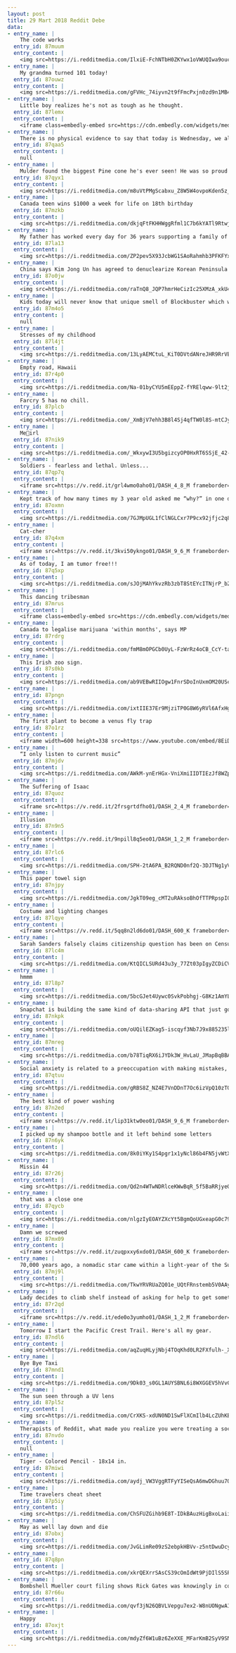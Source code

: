 ```yaml
---
layout: post
title: 29 Mart 2018 Reddit Debe
data:
- entry_name: |
    The code works
  entry_id: 87muum
  entry_content: |
    <img src=https://i.redditmedia.com/IlxiE-FchNTbH0ZKYwx1oVWUQIwa9oucW302hCzjVQI.jpg?s=0cab266c1e2927fa330b37086e7682e3 frameborder=0>
- entry_name: |
    My grandma turned 101 today!
  entry_id: 87ouwz
  entry_content: |
    <img src=https://i.redditmedia.com/gFVHc_74iyvn2t9fFmcPxjn0zd9n1MB4j4fa7JcNnq8.jpg?s=93e8040cdd1bfb6c9c4d4227b268dad1 frameborder=0>
- entry_name: |
    Little boy realizes he's not as tough as he thought.
  entry_id: 87lemx
  entry_content: |
    <iframe class=embedly-embed src=https://cdn.embedly.com/widgets/media.html?src=https%3A%2F%2Fgfycat.com%2Fifr%2FLittleLoneArrowcrab&url=https%3A%2F%2Fgfycat.com%2FLittleLoneArrowcrab&image=https%3A%2F%2Fthumbs.gfycat.com%2FLittleLoneArrowcrab-size_restricted.gif&key=522baf40bd3911e08d854040d3dc5c07&type=text%2Fhtml&schema=gfycat width=480 height=848 scrolling=no frameborder=0 allowfullscreen></iframe>
- entry_name: |
    There is no physical evidence to say that today is Wednesday, we all just have to trust that someone has kept count since the first one ever.
  entry_id: 87qaa5
  entry_content: |
    null
- entry_name: |
    Mulder found the biggest Pine cone he's ever seen! He was so proud of himself as he pulled it out a bush to show me.
  entry_id: 87qyx1
  entry_content: |
    <img src=https://i.redditmedia.com/m8uVtPMgScabxu_Z8W5W4ovpoKden5z_xWpoQ1jPegE.jpg?s=e13fa41f12a30f48296c684af5b4d51f frameborder=0>
- entry_name: |
    Canada teen wins $1000 a week for life on 18th birthday
  entry_id: 87mzkb
  entry_content: |
    <img src=https://i.redditmedia.com/dkjqFtFKHHWggRfml1C7b6kYATl9Rtwjc3Noyn9VbKc.jpg?s=d722dde943b1705a0f724455c2d196d7 frameborder=0>
- entry_name: |
    My father has worked every day for 36 years supporting a family of six. Today he rewarded himself with a muscle car.
  entry_id: 87la13
  entry_content: |
    <img src=https://i.redditmedia.com/ZP2pev5X93JcbWG1SAoRahmhb3PFKFYxJy455kCFY-4.jpg?s=2240002b452783a2fd00af744034bca8 frameborder=0>
- entry_name: |
    China says Kim Jong Un has agreed to denuclearize Korean Peninsula
  entry_id: 87o0jw
  entry_content: |
    <img src=https://i.redditmedia.com/raTnQ8_JQP7hmrHeCizIc25XMzA_xkU4_7EU4a1rhck.jpg?s=ceed125dfe1f7a411a61274b4622225b frameborder=0>
- entry_name: |
    Kids today will never know that unique smell of Blockbuster which was kinda like a mixture of candy and carpet.
  entry_id: 87m4o5
  entry_content: |
    null
- entry_name: |
    Stresses of my childhood
  entry_id: 87l4jt
  entry_content: |
    <img src=https://i.redditmedia.com/13LyAEMCtuL_KiT0DVtdANreJHR9RrVE4CL06AT-HCM.jpg?s=981bbe53bc5bcc484d96dabdfcb9331f frameborder=0>
- entry_name: |
    Empty road, Hawaii
  entry_id: 87r4p0
  entry_content: |
    <img src=https://i.redditmedia.com/Na-01byCYU5mEEppZ-fYRElqww-9lt2jUO_WSvRR_AM.jpg?s=9dbb219496623b1627a12378fbaa20c3 frameborder=0>
- entry_name: |
    Farcry 5 has no chill.
  entry_id: 87plcb
  entry_content: |
    <img src=https://i.redditmedia.com/_XmBjV7ehh3B8l4Sj4qfTW0l8S-mtCJyl46kJXUwlOc.jpg?s=54873003657ba644f85df324e8da007a frameborder=0>
- entry_name: |
    Me👀irl
  entry_id: 87nik9
  entry_content: |
    <img src=https://i.redditmedia.com/_WkxywI3U5bgizcyOP0HxRT6SSjE_42-8y4ARLSWOxI.jpg?s=509d181cf9ae04da3708c528cfbb7f81 frameborder=0>
- entry_name: |
    Soldiers - fearless and lethal. Unless...
  entry_id: 87qp7q
  entry_content: |
    <iframe src=https://v.redd.it/grl4wmo0aho01/DASH_4_8_M frameborder=0></iframe>
- entry_name: |
    Kept track of how many times my 3 year old asked me “why?” in one day.
  entry_id: 87oxmn
  entry_content: |
    <img src=https://i.redditmedia.com/7GJMpUGL1fClNGLCxr7P9cx92jfjc2q86U0n4Le8ZzI.jpg?s=a19ad7d45d600b9d0c063c7d8ff8a107 frameborder=0>
- entry_name: |
    Cat-cher
  entry_id: 87q4xm
  entry_content: |
    <iframe src=https://v.redd.it/3kvi50ykngo01/DASH_9_6_M frameborder=0></iframe>
- entry_name: |
    As of today, I am tumor free!!!
  entry_id: 87q5xp
  entry_content: |
    <img src=https://i.redditmedia.com/sJOjMAhYkvzRb3zbT8StEYcITNjrP_b2Xj3YB8yzqT8.jpg?s=06878e7988d8d540cec436caefe74f34 frameborder=0>
- entry_name: |
    This dancing tribesman
  entry_id: 87mrus
  entry_content: |
    <iframe class=embedly-embed src=https://cdn.embedly.com/widgets/media.html?src=https%3A%2F%2Fgfycat.com%2Fifr%2FFearlessFlippantHornedtoad&url=https%3A%2F%2Fgfycat.com%2FFearlessFlippantHornedtoad&image=https%3A%2F%2Fthumbs.gfycat.com%2FFearlessFlippantHornedtoad-size_restricted.gif&key=2aa3c4d5f3de4f5b9120b660ad850dc9&type=text%2Fhtml&schema=gfycat width=400 height=400 scrolling=no frameborder=0 allowfullscreen></iframe>
- entry_name: |
    Canada to legalise marijuana 'within months', says MP
  entry_id: 87rdrg
  entry_content: |
    <img src=https://i.redditmedia.com/fmM8mOPGCb0UyL-FzWrRz4oCB_CcY-tamZDUOhlF_fw.jpg?s=3c1518ae7008ed256b92d22fec2a2be4 frameborder=0>
- entry_name: |
    This Irish zoo sign.
  entry_id: 87s0kb
  entry_content: |
    <img src=https://i.redditmedia.com/ab9VEBwRIIOgw1FnrSDoInUxmOM20UScGui0Pl-20IE.jpg?s=94efebdeff3bdd444d1419d06ba4e95c frameborder=0>
- entry_name: |
  entry_id: 87pngn
  entry_content: |
    <img src=https://i.redditmedia.com/ixtIIE37Er9MjziTP0G8W6yRVl6AfxHgQDPxsCg6fC8.jpg?s=8734312854f0a25a4dd9c83c05e72b03 frameborder=0>
- entry_name: |
    The first plant to become a venus fly trap
  entry_id: 87o1rz
  entry_content: |
    <iframe width=600 height=338 src=https://www.youtube.com/embed/8EiDiriAmfk?feature=oembed&enablejsapi=1&enablejsapi=1&enablejsapi=1 frameborder=0 allow=autoplay; encrypted-media allowfullscreen></iframe>
- entry_name: |
    “I only listen to current music”
  entry_id: 87mjdv
  entry_content: |
    <img src=https://i.redditmedia.com/AWkM-ynErHGx-VniXmiIIDTIEzJf8WZpoMx6_2fE98E.jpg?s=387e7332f408617b28f9bdd84479902c frameborder=0>
- entry_name: |
    The Suffering of Isaac
  entry_id: 87quoz
  entry_content: |
    <iframe src=https://v.redd.it/2frsgrtdfho01/DASH_2_4_M frameborder=0></iframe>
- entry_name: |
    Illusion
  entry_id: 87n9n5
  entry_content: |
    <iframe src=https://v.redd.it/9npill8q5eo01/DASH_1_2_M frameborder=0></iframe>
- entry_name: |
  entry_id: 87rlc6
  entry_content: |
    <img src=https://i.redditmedia.com/SPH-2tA6PA_B2RQND0nf2Q-3DJTNg1yVpYpLDEXPLx8.gif?fm=jpg&s=d9909e4381c4e0b1c3f8c0131fd4067c frameborder=0>
- entry_name: |
    This paper towel sign
  entry_id: 87njpy
  entry_content: |
    <img src=https://i.redditmedia.com/JgkT09eg_cMT2uRAksoBhOfTTPRpspI0xLnT2llCF-w.jpg?s=bfc396facc26c6f3580da390f2ecca2a frameborder=0>
- entry_name: |
    Costume and lighting changes
  entry_id: 87lqye
  entry_content: |
    <iframe src=https://v.redd.it/5qq8n2ld6do01/DASH_600_K frameborder=0></iframe>
- entry_name: |
    Sarah Sanders falsely claims citizenship question has been on Census for decades
  entry_id: 87lc4m
  entry_content: |
    <img src=https://i.redditmedia.com/KtQICLSURd43u3y_77Zt03pIgyZCDiCVnqwb4xKpWho.jpg?s=ef9813f2b50b8f2f6f08be80f5dae6a2 frameborder=0>
- entry_name: |
    hmmm
  entry_id: 87l8p7
  entry_content: |
    <img src=https://i.redditmedia.com/5bcGJet4Uywc0SvkPobhgj-G8Kz1AmYLwbWbMR82WRc.jpg?s=e73a4eda81ed3355efa998365aa297db frameborder=0>
- entry_name: |
    Snapchat is building the same kind of data-sharing API that just got Facebook into trouble.
  entry_id: 87nkpk
  entry_content: |
    <img src=https://i.redditmedia.com/oUQilEZKag5-iscqyf3Nb7J9x885235ltpsNoo0HMkI.jpg?s=f4a5bec503df1f20a07ed0d9f55bb44f frameborder=0>
- entry_name: |
  entry_id: 87mreg
  entry_content: |
    <img src=https://i.redditmedia.com/b78TiqRX6iJYDk3W_HvLaU_JMapBqBBAgnqSltMGceI.jpg?s=74ebcf2d7069c734804c03d5c833b0f2 frameborder=0>
- entry_name: |
    Social anxiety is related to a preoccupation with making mistakes, finds a new study that monitored children’s brain activity.
  entry_id: 87qtuu
  entry_content: |
    <img src=https://i.redditmedia.com/gRBS8Z_NZ4E7VnDDnT7Oc6izVpQ10zTGEM2nxSocUd0.jpg?s=be829617a39d844ed75149d954a04889 frameborder=0>
- entry_name: |
    The best kind of power washing
  entry_id: 87n2ed
  entry_content: |
    <iframe src=https://v.redd.it/lip31ktw0eo01/DASH_9_6_M frameborder=0></iframe>
- entry_name: |
    I picked up my shampoo bottle and it left behind some letters
  entry_id: 87n6yk
  entry_content: |
    <img src=https://i.redditmedia.com/8k0iYKy1S4pgr1x1yNcl86b4FN5jvWtX6G1ZK2N1WJU.jpg?s=a6f026dc400ff2263fdfe018398dd9af frameborder=0>
- entry_name: |
    Missin 44
  entry_id: 87r26j
  entry_content: |
    <img src=https://i.redditmedia.com/Qd2n4WTwNDRlceKWwBqR_5f5BaRRjyeQOfrqqhj9FHw.jpg?s=ba764b54c2113232045de8d96b0b7228 frameborder=0>
- entry_name: |
    that was a close one
  entry_id: 87qycb
  entry_content: |
    <img src=https://i.redditmedia.com/nlgzIyEOAYZXcYt5BgmQoUGxeapG0c79x_s7uVwWehc.png?s=018f3fd813dbcee77dec78be424d3ccf frameborder=0>
- entry_name: |
    Damn we screwed
  entry_id: 87mx09
  entry_content: |
    <iframe src=https://v.redd.it/zuqpxxy6xdo01/DASH_600_K frameborder=0></iframe>
- entry_name: |
    70,000 years ago, a nomadic star came within a light-year of the Sun. New research suggests this close pass sent dozens of comets and asteroids tumbling out of the solar system.
  entry_id: 87mj9l
  entry_content: |
    <img src=https://i.redditmedia.com/TkwYRVRUaZQ01e_UQtFRnstemb5V0AAycevX0J2-NK4.jpg?s=3d09a03423f7b00223fa32e1422f8619 frameborder=0>
- entry_name: |
    Lady decides to climb shelf instead of asking for help to get something
  entry_id: 87r2qd
  entry_content: |
    <iframe src=https://v.redd.it/ede0o3yumho01/DASH_1_2_M frameborder=0></iframe>
- entry_name: |
    Tomorrow I start the Pacific Crest Trail. Here's all my gear.
  entry_id: 87ndl6
  entry_content: |
    <img src=https://i.redditmedia.com/aqZuqHLyjNbj4TOqKhd0LR2FXfulh-_XY5xEVZoAhDA.jpg?s=63cdc0369b5085fd28c512adb73c4f04 frameborder=0>
- entry_name: |
    Bye Bye Taxi
  entry_id: 87mnd1
  entry_content: |
    <img src=https://i.redditmedia.com/9Dk03_s0GL1AUYSBNL6i8WXGGEV5hVvC4Ss6kKKgoEY.png?s=00e56a5935c0311f70ee0aeeff8ac057 frameborder=0>
- entry_name: |
    The sun seen through a UV lens
  entry_id: 87pl5z
  entry_content: |
    <img src=https://i.redditmedia.com/CrXKS-xdUN0ND1SwFlXCmIlb4LcZUhKEnDDXHBb2AXg.jpg?s=99a631fa5313b41b0e4e1869c3014640 frameborder=0>
- entry_name: |
    Therapists of Reddit, what made you realize you were treating a sociopath?
  entry_id: 87nvdo
  entry_content: |
    null
- entry_name: |
    Tiger - Colored Pencil - 18x14 in.
  entry_id: 87miwi
  entry_content: |
    <img src=https://i.redditmedia.com/aydj_VW3VggRTFyYISeQsA6mwDGhuu7O-tt7lJop9mE.jpg?s=e8e9619d7e26b235ae3f70001e759a9b frameborder=0>
- entry_name: |
    Time travelers cheat sheet
  entry_id: 87p5iy
  entry_content: |
    <img src=https://i.redditmedia.com/ChSFUZGihb9E8T-IDkBAuzHigBxoLaiiluBwQsC9cdw.jpg?s=f2743ac5afbf81ba963d2aac9be7ba1d frameborder=0>
- entry_name: |
    May as well lay down and die
  entry_id: 87obxj
  entry_content: |
    <img src=https://i.redditmedia.com/JvGLimRe09zS2ebpkHBVv-z5ntDwuDcyLaqf6ZRySr4.jpg?s=7159660163c3ccd1b0ff3e2608879b4f frameborder=0>
- entry_name: |
  entry_id: 87q8pn
  entry_content: |
    <img src=https://i.redditmedia.com/xkrQEXrrSAsCS39cOmIdWt9PjDIlS5SP16b5CyMeMmI.png?s=1fdde9c43cf18afe6a17a53bd7e922f0 frameborder=0>
- entry_name: |
    Bombshell Mueller court filing shows Rick Gates was knowingly in contact with a Kremlin spy
  entry_id: 87r66u
  entry_content: |
    <img src=https://i.redditmedia.com/qvf3jN26QBVLVepgu7ex2-W8nUONgwA1O_O-3xfuVTw.jpg?s=6ce041951fc7bd639b6b66ad16c4f557 frameborder=0>
- entry_name: |
    Happy
  entry_id: 87oxjt
  entry_content: |
    <img src=https://i.redditmedia.com/mdyZf6W1uBz6ZeXXE_MFarKmB2SyV9SNRxNqPJctZM0.jpg?s=ddf567b00252f966b74f57d9aa3e3150 frameborder=0>
---
```

